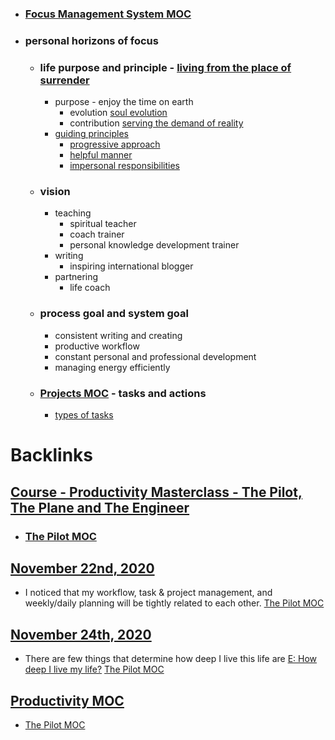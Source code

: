 - ### [Focus Management System MOC](<Focus Management System MOC.md>)
- ### personal horizons of focus
    - ### life purpose and principle - [living from the place of surrender](<living from the place of surrender.md>) 
        - purpose - enjoy the time on earth
            - evolution [soul evolution](<soul evolution.md>)
            - contribution [serving the demand of reality](<serving the demand of reality.md>)
        - [guiding principles](<guiding principles.md>)
            - [progressive approach](<progressive approach.md>)
            - [helpful manner](<helpful manner.md>)
            - [impersonal responsibilities](<impersonal responsibilities.md>)
    - ### vision 
        - teaching
            - spiritual teacher
            - coach trainer
            - personal knowledge development trainer
        - writing
            - inspiring international blogger
        - partnering
            - life coach
    - ### process goal and system goal
        - consistent writing and creating
        - productive workflow
        - constant personal and professional development
        - managing energy efficiently
    - ### [Projects MOC](<Projects MOC.md>) - tasks and actions
        - [types of tasks](<types of tasks.md>)

# Backlinks
## [Course - Productivity Masterclass - The Pilot, The Plane and The Engineer](<Course - Productivity Masterclass - The Pilot, The Plane and The Engineer.md>)
- ### [The Pilot MOC](<The Pilot MOC.md>)

## [November 22nd, 2020](<November 22nd, 2020.md>)
- I noticed that my workflow, task & project management, and weekly/daily planning will be tightly related to each other. [The Pilot MOC](<The Pilot MOC.md>)

## [November 24th, 2020](<November 24th, 2020.md>)
- There are few things that determine how deep I live this life are [E: How deep I live my life?](<E: How deep I live my life?.md>) [The Pilot MOC](<The Pilot MOC.md>)

## [Productivity MOC](<Productivity MOC.md>)
- [The Pilot MOC](<The Pilot MOC.md>)

